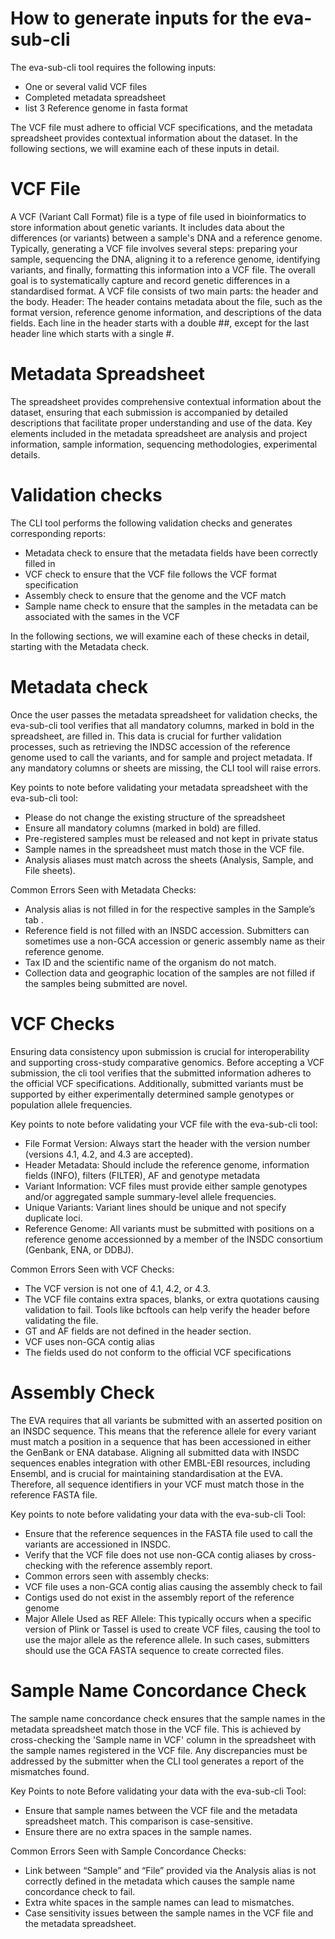 # How to generate inputs for the eva-sub-cli 

The eva-sub-cli tool requires the following inputs:

- One or several valid VCF files
- Completed metadata spreadsheet
- list 3 Reference genome in fasta format

The VCF file must adhere to official VCF specifications, and the metadata spreadsheet provides contextual information about the dataset. In the following sections, we will examine each of these inputs in detail.

# VCF File

A VCF (Variant Call Format) file is a type of file used in bioinformatics to store information about genetic variants. It includes data about the differences (or variants) between a sample's DNA and a reference genome. Typically, generating a VCF file involves several steps: preparing your sample, sequencing the DNA, aligning it to a reference genome, identifying variants, and finally, formatting this information into a VCF file. The overall goal is to systematically capture and record genetic differences in a standardised format. A VCF file consists of two main parts: the header and the body.
Header: The header contains metadata about the file, such as the format version, reference genome information, and descriptions of the data fields. Each line in the header starts with a double ##, except for the last header line which starts with a single #.

# Metadata Spreadsheet

The spreadsheet provides comprehensive contextual information about the dataset, ensuring that each submission is accompanied by detailed descriptions that facilitate proper understanding and use of the data. Key elements included in the metadata spreadsheet are analysis and project information, sample information, sequencing methodologies, experimental details. 

# Validation checks 

The CLI tool performs the following validation checks and generates corresponding reports:

- Metadata check to ensure that the metadata fields have been correctly filled in
- VCF check to ensure that the VCF file follows the VCF format specification
- Assembly check to ensure that the genome and the VCF match
- Sample name check to ensure that the samples in the metadata can be associated with the sames in the VCF

In the following sections, we will examine each of these checks in detail, starting with the Metadata check.

# Metadata check

Once the user passes the metadata spreadsheet for validation checks, the eva-sub-cli tool verifies that all mandatory columns, marked in bold in the spreadsheet, are filled in. This data is crucial for further validation processes, such as retrieving the INDSC accession of the reference genome used to call the variants, and for sample and project metadata. If any mandatory columns or sheets are missing, the CLI tool will raise errors.

Key points to note before validating your metadata spreadsheet with the eva-sub-cli tool:

- Please do not change the existing structure of the spreadsheet
- Ensure all mandatory columns (marked in bold) are filled.
- Pre-registered samples must be released and not kept in private status
- Sample names in the spreadsheet must match those in the VCF file.
- Analysis aliases must match across the sheets (Analysis, Sample, and File sheets).

Common Errors Seen with Metadata Checks:

- Analysis alias is not filled in for the respective samples in the Sample’s tab .
- Reference field is not filled with an INSDC accession. Submitters can sometimes use a non-GCA accession or generic assembly name as their reference genome.
- Tax ID and the scientific name of the organism do not match.
- Collection data and geographic location of the samples are not filled if the samples being submitted are novel.

# VCF Checks

Ensuring data consistency upon submission is crucial for interoperability and supporting cross-study comparative genomics. Before accepting a VCF submission, the cli tool verifies that the submitted information adheres to the official VCF specifications. Additionally, submitted variants must be supported by either experimentally determined sample genotypes or population allele frequencies.

Key points to note before validating your VCF file with the eva-sub-cli tool:

- File Format Version: Always start the header with the version number (versions 4.1, 4.2, and 4.3 are accepted).
- Header Metadata: Should include the reference genome, information fields (INFO), filters (FILTER), AF and  genotype metadata
- Variant Information: VCF files must provide either sample genotypes and/or aggregated sample summary-level allele frequencies.
- Unique Variants: Variant lines should be unique and not specify duplicate loci.
- Reference Genome: All variants must be submitted with positions on a reference genome accessionned by a member of the INSDC consortium (Genbank, ENA, or DDBJ).

Common Errors Seen with VCF Checks:

- The VCF version is not one of 4.1, 4.2, or 4.3.
- The VCF file contains extra spaces, blanks, or extra quotations causing validation to fail. Tools like bcftools can help verify the header before validating the file.
- GT and AF fields are not defined in the header section.
- VCF uses non-GCA contig alias
- The fields used do not conform to the official VCF specifications 

# Assembly Check

The EVA requires that all variants be submitted with an asserted position on an INSDC sequence. This means that the reference allele for every variant must match a position in a sequence that has been accessioned in either the GenBank or ENA database. Aligning all submitted data with INSDC sequences enables integration with other EMBL-EBI resources, including Ensembl, and is crucial for maintaining standardisation at the EVA. Therefore, all sequence identifiers in your VCF must match those in the reference FASTA file.

Key points to note before validating your data with the eva-sub-cli Tool:

- Ensure that the reference sequences in the FASTA file used to call the variants are accessioned in INSDC.
- Verify that the VCF file does not use non-GCA contig aliases by cross-checking with the reference assembly report.
- Common errors seen with assembly checks:
- VCF file uses a non-GCA contig alias causing the assembly check to fail
- Contigs used do not exist in the assembly report of the reference genome
- Major Allele Used as REF Allele: This typically occurs when a specific version of Plink or Tassel is used to create VCF files, causing the tool to use the major allele as the reference allele. In such cases, submitters should use the GCA FASTA sequence to create corrected files.

# Sample Name Concordance Check

The sample name concordance check ensures that the sample names in the metadata spreadsheet match those in the VCF file. This is achieved by cross-checking the 'Sample name in VCF' column in the spreadsheet with the sample names registered in the VCF file. Any discrepancies must be addressed by the submitter when the CLI tool generates a report of the  mismatches found.

Key Points to note Before validating your data with the eva-sub-cli Tool:

- Ensure that sample names between the VCF file and the metadata spreadsheet match. This comparison is case-sensitive.
- Ensure there are no extra spaces in the sample names.

Common Errors Seen with Sample Concordance Checks:

- Link between “Sample” and “File” provided via the Analysis alias is not correctly defined in the metadata which causes the sample name concordance check to fail.
- Extra white spaces in the sample names can lead to mismatches.
- Case sensitivity issues between the sample names in the VCF file and the metadata spreadsheet.


